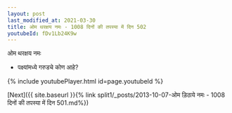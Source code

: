 ```yaml
---
layout: post
last_modified_at: 2021-03-30
title: ओम थरक्षय नमः - 1008 दिनों की तपस्या में दिन 502
youtubeId: fDv1Lb24K9w
---
```

 
 
 ओम थरक्षय नमः  
 
 -  पक्ष्यांमध्ये गरुडचे कोण आहे? 
 
  
 
  
 
 
 
 
 
 


{% include youtubePlayer.html id=page.youtubeId %}
 
[Next]({{ site.baseurl }}{% link  split1/_posts/2013-10-07-ओम ड़िठाये नमः - 1008 दिनों की तपस्या में दिन 501.md%})
 

